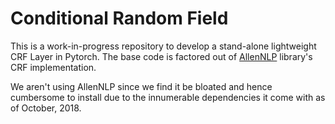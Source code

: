 # Conditional Random Field

This is a work-in-progress repository to develop a stand-alone lightweight CRF Layer in Pytorch. The base code is factored out of [AllenNLP](https://github.com/allenai/allennlp) library's CRF implementation. 

We aren't using AllenNLP since we find it be bloated and hence cumbersome to install due to the innumerable dependencies it come with as of October, 2018. 
